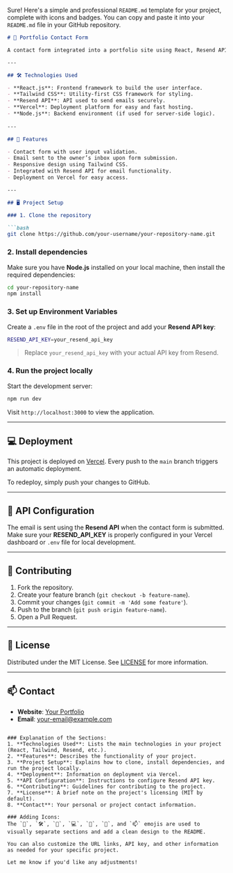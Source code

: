 Sure! Here's a simple and professional `README.md` template for your project, complete with icons and badges. You can copy and paste it into your `README.md` file in your GitHub repository.

```markdown
# 📧 Portfolio Contact Form

A contact form integrated into a portfolio site using React, Resend API, and Tailwind CSS. This project enables visitors to send messages directly from the contact form to your email.

---

## 🛠️ Technologies Used

- **React.js**: Frontend framework to build the user interface.
- **Tailwind CSS**: Utility-first CSS framework for styling.
- **Resend API**: API used to send emails securely.
- **Vercel**: Deployment platform for easy and fast hosting.
- **Node.js**: Backend environment (if used for server-side logic).
  
---

## 🚀 Features

- Contact form with user input validation.
- Email sent to the owner’s inbox upon form submission.
- Responsive design using Tailwind CSS.
- Integrated with Resend API for email functionality.
- Deployment on Vercel for easy access.

---

## 🖥️ Project Setup

### 1. Clone the repository

```bash
git clone https://github.com/your-username/your-repository-name.git
```

### 2. Install dependencies

Make sure you have **Node.js** installed on your local machine, then install the required dependencies:

```bash
cd your-repository-name
npm install
```

### 3. Set up Environment Variables

Create a `.env` file in the root of the project and add your **Resend API key**:

```bash
RESEND_API_KEY=your_resend_api_key
```

> Replace `your_resend_api_key` with your actual API key from Resend.

### 4. Run the project locally

Start the development server:

```bash
npm run dev
```

Visit `http://localhost:3000` to view the application.

---

## 💻 Deployment

This project is deployed on [Vercel](https://vercel.com). Every push to the `main` branch triggers an automatic deployment.

To redeploy, simply push your changes to GitHub.

---

## 🔧 API Configuration

The email is sent using the **Resend API** when the contact form is submitted. Make sure your **RESEND_API_KEY** is properly configured in your Vercel dashboard or `.env` file for local development.

---

## 🤖 Contributing

1. Fork the repository.
2. Create your feature branch (`git checkout -b feature-name`).
3. Commit your changes (`git commit -m 'Add some feature'`).
4. Push to the branch (`git push origin feature-name`).
5. Open a Pull Request.

---

## 📜 License

Distributed under the MIT License. See [LICENSE](LICENSE) for more information.

---

## 📫 Contact

- **Website**: [Your Portfolio](https://your-portfolio-link)
- **Email**: your-email@example.com
```

### Explanation of the Sections:
1. **Technologies Used**: Lists the main technologies in your project (React, Tailwind, Resend, etc.).
2. **Features**: Describes the functionality of your project.
3. **Project Setup**: Explains how to clone, install dependencies, and run the project locally.
4. **Deployment**: Information on deployment via Vercel.
5. **API Configuration**: Instructions to configure Resend API key.
6. **Contributing**: Guidelines for contributing to the project.
7. **License**: A brief note on the project's licensing (MIT by default).
8. **Contact**: Your personal or project contact information.

### Adding Icons:
The `📧`, `🛠️`, `🚀`, `💻`, `🤖`, `📜`, and `📫` emojis are used to visually separate sections and add a clean design to the README.

You can also customize the URL links, API key, and other information as needed for your specific project.

Let me know if you'd like any adjustments!